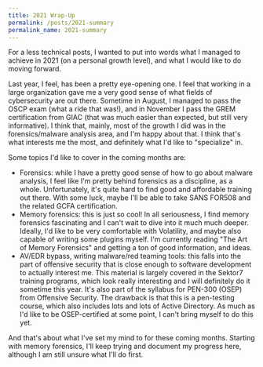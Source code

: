 ```yaml
---
title: 2021 Wrap-Up
permalink: /posts/2021-summary
permalink_name: 2021-summary
---
```


For a less technical posts, I wanted to put into words what I managed to achieve in 2021 (on a personal growth level), and what I would like to do moving forward.


Last year, I feel, has been a pretty eye-opening one. I feel that working in a large organization gave me a very good sense of what fields of cybersecurity are out there. Sometime in August, I managed to pass the OSCP exam (what a ride that was!), and in November I pass the GREM certification from GIAC (that was much easier than expected, but still very informative). I think that, mainly, most of the growth I did was in the forensics/malware analysis area, and I'm happy about that. I think that's what interests me the most, and definitely what I'd like to "specialize" in.

Some topics I'd like to cover in the coming months are:
- Forensics: while I have a pretty good sense of how to go about malware analysis, I feel like I'm pretty behind forensics as a discipline, as a whole. Unfortunately, it's quite hard to find good and affordable training out there. With some luck, maybe I'll be able to take SANS FOR508 and the related GCFA certification.
- Memory forensics: this is just so cool! In all seriousness, I find memory forensics fascinating and I can't wait to dive into it much much deeper. Ideally, I'd like to be very comfortable with Volatility, and maybe also capable of writing some plugins myself. I'm currently reading "The Art of Memory Forensics" and getting a ton of good information, and ideas.
- AV/EDR bypass, writing malware/red teaming tools: this falls into the part of offensive security that is close enough to software development to actually interest me. This material is largely covered in the Sektor7 training programs, which look really interesting and I will definitely do it sometime this year. It's also part of the syllabus for PEN-300 (OSEP) from Offensive Security. The drawback is that this is a pen-testing course, which also includes lots and lots of Active Directory. As much as I'd like to be OSEP-certified at some point, I can't bring myself to do this yet.

And that's about what I've set my mind to for these coming months. Starting with memory forensics, I'll keep trying and document my progress here, although I am still unsure what I'll do first. 

